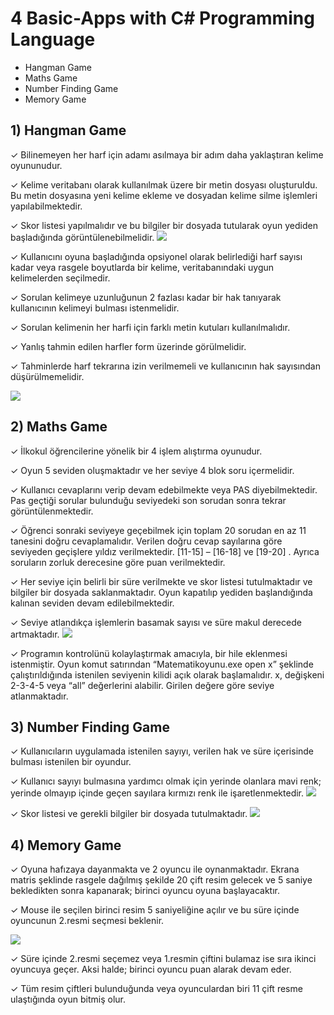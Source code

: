 # 4 Basic-Apps with C# Programming Language

- Hangman Game
- Maths Game
- Number Finding Game
- Memory Game


## 1) Hangman Game
✓ Bilinemeyen her harf için adamı asılmaya bir adım daha yaklaştıran kelime oyununudur.

✓ Kelime veritabanı olarak kullanılmak üzere bir metin dosyası oluşturuldu. Bu metin
dosyasına yeni kelime ekleme ve dosyadan kelime silme işlemleri yapılabilmektedir.

✓ Skor listesi yapılmalıdır ve bu bilgiler bir dosyada tutularak oyun yediden başladığında
görüntülenebilmelidir.
![](https://github.com/unalsemih/repo-images/blob/master/hangman-home.png?raw=true)

✓ Kullanıcını oyuna başladığında opsiyonel olarak belirlediği harf sayısı kadar veya
rasgele boyutlarda bir kelime, veritabanındaki uygun kelimelerden seçilmedir.

✓ Sorulan kelimeye uzunluğunun 2 fazlası kadar bir hak tanıyarak kullanıcının kelimeyi
bulması istenmelidir.

✓ Sorulan kelimenin her harfi için farklı metin kutuları kullanılmalıdır.

✓ Yanlış tahmin edilen harfler form üzerinde görülmelidir.

✓ Tahminlerde harf tekrarına izin verilmemeli ve kullanıcının hak sayısından
düşürülmemelidir.

![](https://github.com/unalsemih/repo-images/blob/master/hangman-game.png?raw=true)


## 2) Maths Game
✓ İlkokul öğrencilerine yönelik bir 4 işlem alıştırma oyunudur.

✓ Oyun 5 seviden oluşmaktadır ve her seviye 4 blok soru içermelidir.

✓ Kullanıcı cevaplarını verip devam edebilmekte veya PAS diyebilmektedir. Pas geçtiği sorular bulunduğu seviyedeki son
sorudan sonra tekrar görüntülenmektedir. 

✓ Öğrenci sonraki seviyeye geçebilmek için toplam 20 sorudan en az 11 tanesini doğru
cevaplamalıdır. Verilen doğru cevap sayılarına göre seviyeden geçişlere yıldız
verilmektedir. [11-15] – [16-18] ve [19-20] . Ayrıca soruların zorluk
derecesine göre puan verilmektedir.

✓ Her seviye için belirli bir süre verilmekte ve skor listesi tutulmaktadır ve bilgiler bir
dosyada saklanmaktadır. Oyun kapatılıp yediden başlandığında kalınan seviden devam
edilebilmektedir.

✓ Seviye atlandıkça işlemlerin basamak sayısı ve süre makul derecede artmaktadır. 
![](https://github.com/unalsemih/repo-images/blob/master/mathgame.png?raw=true)

✓ Programın kontrolünü kolaylaştırmak amacıyla, bir hile eklenmesi istenmiştir. Oyun komut satırından “Matematikoyunu.exe open x” şeklinde çalıştırıldığında istenilen seviyenin kilidi açık olarak başlamalıdır. x, değişkeni 2-3-4-5 veya “all”
değerlerini alabilir. Girilen değere göre seviye atlanmaktadır.

## 3) Number Finding Game
✓ Kullanıcıların uygulamada istenilen sayıyı, verilen hak ve süre içerisinde bulması istenilen bir oyundur.

✓ Kullanıcı sayıyı bulmasına yardımcı olmak için yerinde olanlara mavi renk; yerinde
olmayıp içinde geçen sayılara kırmızı renk ile işaretlenmektedir.
![](https://github.com/unalsemih/repo-images/blob/master/numbergame.png?raw=true)

✓ Skor listesi ve gerekli bilgiler bir dosyada tutulmaktadır.
![](https://github.com/unalsemih/repo-images/blob/master/numbergameGiris.png?raw=true)



## 4) Memory Game
✓ Oyuna hafızaya dayanmakta ve 2 oyuncu ile oynanmaktadır. Ekrana matris şeklinde
rasgele dağılmış şekilde 20 çift resim gelecek ve 5 saniye bekledikten sonra kapanarak;
birinci oyuncu oyuna başlayacaktır.

✓ Mouse ile seçilen birinci resim 5 saniyeliğine açılır ve bu süre içinde oyuncunun 2.resmi
seçmesi beklenir.

![](https://github.com/unalsemih/repo-images/blob/master/memorygame.png?raw=true)

✓ Süre içinde 2.resmi seçemez veya 1.resmin çiftini bulamaz ise sıra ikinci oyuncuya
geçer. Aksi halde; birinci oyuncu puan alarak devam eder.

✓ Tüm resim çiftleri bulunduğunda veya oyunculardan biri 11 çift resme ulaştığında oyun
bitmiş olur.
